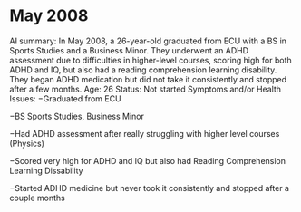 # May 2008

AI summary: In May 2008, a 26-year-old graduated from ECU with a BS in Sports Studies and a Business Minor. They underwent an ADHD assessment due to difficulties in higher-level courses, scoring high for both ADHD and IQ, but also had a reading comprehension learning disability. They began ADHD medication but did not take it consistently and stopped after a few months.
Age: 26
Status: Not started
Symptoms and/or Health Issues: −Graduated from ECU

−BS Sports Studies, Business Minor

−Had ADHD assessment after really struggling with higher level courses (Physics)

−Scored very high for ADHD and IQ but also had Reading Comprehension Learning Dissability

−Started ADHD medicine but never took it consistently and stopped after a couple months